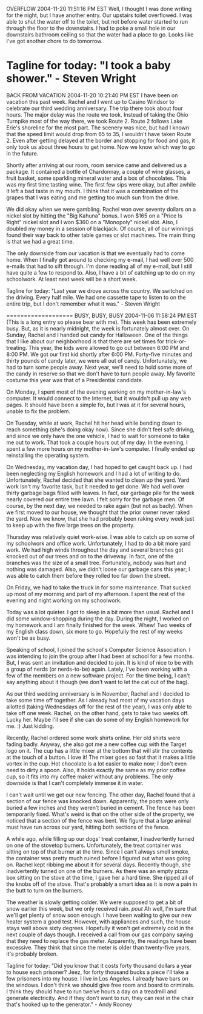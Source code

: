 OVERFLOW
2004-11-20 11:51:16 PM EST 
Well, I thought I was done writing for the night, but I have another entry. Our upstairs toilet overflowed. I was able to shut the water off to the toilet, but not before water started to run through the floor to the downstairs. I had to poke a small hole in our downstairs bathroom ceiling so that the water had a place to go. Looks like I've got another chore to do tomorrow.

Tagline for today: "I took a baby shower." - Steven Wright
===================
BACK FROM VACATION
2004-11-20 10:21:40 PM EST 
I have been on vacation this past week. Rachel and I went up to Casino Windsor to celebrate our third wedding anniversary. The trip there took about four hours. The major delay was the route we took. Instead of taking the Ohio Turnpike most of the way there, we took Route 2. Route 2 follows Lake Erie's shoreline for the most part. The scenery was nice, but had I known that the speed limit would drop from 65 to 35, I wouldn't have taken Route 2. Even after getting delayed at the border and stopping for food and gas, it only took us about three hours to get home. Now we know which way to go in the future.

Shortly after arriving at our room, room service came and delivered us a package. It contained a bottle of Chardonnay, a couple of wine glasses, a fruit basket, some sparkling mineral water and a box of chocolates. This was my first time tasting wine. The first few sips were okay, but after awhile it left a bad taste in my mouth. I think that it was a combination of the grapes that I was eating and me getting too much sun from the drive.

We did okay when we were gambling. Rachel won over seventy dollars on a nickel slot by hitting the "Big Kahuna" bonus. I won $165 on a "Price Is Right" nickel slot and I won $360 on a "Monopoly" nickel slot. Also, I doubled my money in a session of blackjack. Of course, all of our winnings found their way back to other table games or slot machines. The main thing is that we had a great time.

The only downside from our vacation is that we eventually had to come home. When I finally got around to checking my e-mail, I had well over 500 e-mails that had to sift through. I'm done reading all of my e-mail, but I still have quite a few to respond to. Also, I have a bit of catching up to do on my schoolwork. At least next week will be a short week.

Tagline for today: "Last year we drove across the country. We switched on the driving. Every half mile. We had one cassette tape to listen to on the entire trip, but I don't remember what it was." - Steven Wright

===================
BUSY, BUSY, BUSY
2004-11-06 11:58:24 PM EST 
(This is a long entry so please bear with me). This week has been extremely busy. But, as it is nearly midnight, the week is fortunately almost over. On Sunday, Rachel and I handed out candy for Halloween. One of the things that I like about our neighborhood is that there are set times for trick-or-treating. This year, the kids were allowed to go out between 6:00 PM and 8:00 PM. We got our first kid shortly after 6:00 PM. Forty-five minutes and thirty pounds of candy later, we were all out of candy. Unfortunately, we had to turn some people away. Next year, we'll need to hold some more of the candy in reserve so that we don't have to turn people away. My favorite costume this year was that of a Presidential candidate.

On Monday, I spent most of the evening working on my mother-in-law's computer. It would connect to the Internet, but it wouldn't pull up any web pages. It should have been a simple fix, but I was at it for several hours, unable to fix the problem.

On Tuesday, while at work, Rachel hit her head while bending down to reach something (she's doing okay now). Since she didn't feel safe driving, and since we only have the one vehicle, I had to wait for someone to take me out to work. That took a couple hours out of my day. In the evening, I spent a few more hours on my mother-in-law's computer. I finally ended up reinstalling the operating system.

On Wednesday, my vacation day, I had hoped to get caught back up. I had been neglecting my English homework and I had a lot of writing to do. Unfortunately, Rachel decided that she wanted to clean up the yard. Yard work isn't my favorite task, but it needed to get done. We had well over thirty garbage bags filled with leaves. In fact, our garbage pile for the week nearly covered our entire tree lawn. I felt sorry for the garbage men. Of course, by the next day, we needed to rake again (but not as badly). When we first moved to our house, we thought that the prior owner never raked the yard. Now we know, that she had probably been raking every week just to keep up with the five large trees on the property.

Thursday was relatively quiet work-wise. I was able to catch up on some of my schoolwork and office work. Unfortunately, I had to do a bit more yard work. We had high winds throughout the day and several branches got knocked out of our trees and on to the driveway. In fact, one of the branches was the size of a small tree. Fortunately, nobody was hurt and nothing was damaged. Also, we didn't loose our garbage cans this year; I was able to catch them before they rolled too far down the street.

On Friday, we had to take the truck in for some maintenance. That sucked up most of my morning and part of my afternoon. I spent the rest of the evening and night working on my schoolwork.

Today was a lot quieter. I got to sleep in a bit more than usual. Rachel and I did some window-shopping during the day. During the night, I worked on my homework and I am finally finished for the week. Whew! Two weeks of my English class down, six more to go. Hopefully the rest of my weeks won't be as busy.

Speaking of school, I joined the school's Computer Science Association. I was intending to join the group after I had been at school for a few months. But, I was sent an invitation and decided to join. It is kind of nice to be with a group of nerds (or nerds-to-be) again. Lately, I've been working with a few of the members on a new software project. For the time being, I can't say anything about it though (we don't want to let the cat out of the bag).

As our third wedding anniversary is in November, Rachel and I decided to take some time off together. As I already had most of my vacation days allotted (taking Wednesdays off for the rest of the year), I was only able to take off one week. Rachel, on the other hand, gets to take two weeks off. Lucky her. Maybe I'll see if she can do some of my English homework for me. :) Just kidding.

Recently, Rachel ordered some work shirts online. Her old shirts were fading badly. Anyway, she also got me a new coffee cup with the Target logo on it. The cup has a little mixer at the bottom that will stir the contents at the touch of a button. I love it! The mixer goes so fast that it makes a little vortex in the cup. Hot chocolate is a lot easier to make now; I don't even need to dirty a spoon. Also, it holds exactly the same as my prior coffee cup, so it fits into my coffee maker without any problems. The only downside is that I can't completely immerse it in water.

I can't wait until we get our new fencing. The other day, Rachel found that a section of our fence was knocked down. Apparently, the posts were only buried a few inches and they weren't buried in cement. The fence has been temporarily fixed. What's weird is that on the other side of the property, we noticed that a section of the fence was bent. We figure that a large animal must have run across our yard, hitting both sections of the fence.

A while ago, while filling up our dogs' treat container, I inadvertently turned on one of the stovetop burners. Unfortunately, the treat container was sitting on top of that burner at the time. Since I can't always smell smoke, the container was pretty much ruined before I figured out what was going on. Rachel kept ribbing me about it for several days. Recently though, she inadvertently turned on one of the burners. As there was an empty pizza box sitting on the stove at the time, I gave her a hard time. She ripped all of the knobs off of the stove. That's probably a smart idea as it is now a pain in the butt to turn on the burners.

The weather is slowly getting colder. We were supposed to get a bit of snow earlier this week, but we only received rain. *pout* Ah well, I'm sure that we'll get plenty of snow soon enough. I have been waiting to give our new heater system a good test. However, with appliances and such, the house stays well above sixty degrees. Hopefully it won't get extremely cold in the next couple of days though. I received a call from our gas company saying that they need to replace the gas meter. Apparently, the readings have been excessive. They think that since the meter is older than twenty-five years, it's probably broken.

Tagline for today: "Did you know that it costs forty thousand dollars a year to house each prisoner? Jeez, for forty thousand bucks a piece I'll take a few prisoners into my house. I live in Los Angeles. I already have bars on the windows. I don't think we should give free room and board to criminals. I think they should have to run twelve hours a day on a treadmill and generate electricity. And if they don't want to run, they can rest in the chair that's hooked up to the generator." - Andy Rooney